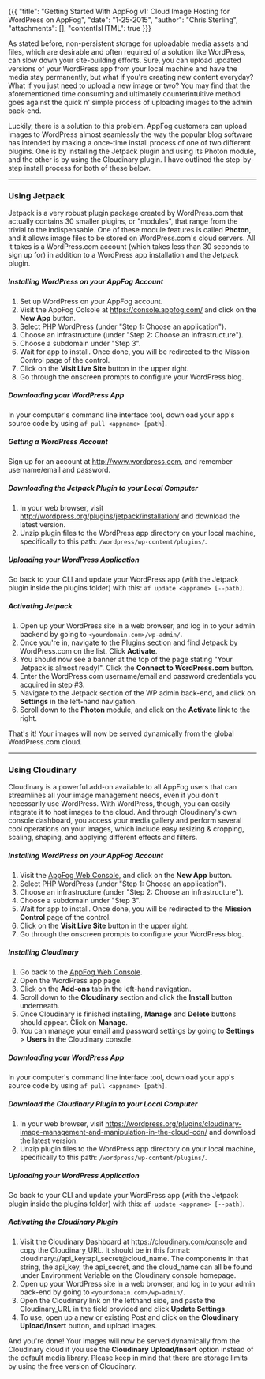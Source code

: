 {{{
  "title": "Getting Started With AppFog v1: Cloud Image Hosting for WordPress on AppFog",
  "date": "1-25-2015",
  "author": "Chris Sterling",
  "attachments": [],
  "contentIsHTML": true
}}}

<p>As stated before, non-persistent storage for uploadable media assets and files, which are desirable and often required of a solution like WordPress, can slow down your site-building efforts. Sure, you can upload updated versions of your WordPress app from your local machine and have the media stay permanently, but what if you're creating new content everyday? What if you just need to upload a new image or two? You may find that the aforementioned time consuming and ultimately counterintuitive method goes against the quick n' simple process of uploading images to the admin back-end.</p>
<p>Luckily, there is a solution to this problem. AppFog customers can upload images to WordPress almost seamlessly the way the popular blog software has intended by making a once-time install process of one of two different plugins. One is by installing the Jetpack plugin and using its Photon module, and the other is by using the Cloudinary plugin. I have outlined the step-by-step install process for both of these below.</p>
<hr />
<h3>Using Jetpack</h3>
<p>Jetpack is a very robust plugin package created by WordPress.com that actually contains 30 smaller plugins, or "modules", that range from the trivial to the indispensable. One of these module features is called <strong>Photon</strong>, and it allows image files to be stored on WordPress.com's cloud servers. All it takes is a WordPress.com account (which takes less than 30 seconds to sign up for) in addition to a WordPress app installation and the Jetpack plugin.</p>
<h5>Installing WordPress on your AppFog Account</h5>
<ol>
<li>Set up WordPress on your AppFog account.</li>
<li>Visit the AppFog Colsole at <a href="https://console.appfog.com/">https://console.appfog.com/</a> and click on the <strong>New App</strong> button.</li>
<li>Select PHP WordPress (under "Step 1: Choose an application").</li>
<li>Choose an infrastructure (under "Step 2: Choose an infrastructure").</li>
<li>Choose a subdomain under "Step 3".</li>
<li>Wait for app to install. Once done, you will be redirected to the Mission Control page of the control.</li>
<li>Click on the <strong>Visit Live Site</strong> button in the upper right.</li>
<li>Go through the onscreen prompts to configure your WordPress blog.</li>
</ol>
<h5>Downloading your WordPress App</h5>
<p>In your computer's command line interface tool, download your app's source code by using <code>af pull &lt;appname&gt; [path]</code>.</p>
<h5>Getting a WordPress Account</h5>
<p>Sign up for an account at <a href="http://www.wordpress.com">http://www.wordpress.com</a>, and remember username/email and password.</p>
<h5>Downloading the Jetpack Plugin to your Local Computer</h5>
<ol>
<li>In your web browser, visit <a href="http://wordpress.org/plugins/jetpack/installation/">http://wordpress.org/plugins/jetpack/installation/</a> and download the latest version.</li>
<li>Unzip plugin files to the WordPress app directory on your local machine, specifically to this path: <code>/wordpress/wp-content/plugins/</code>.</li>
</ol>
<h5>Uploading your WordPress Application</h5>
<p>Go back to your CLI and update your WordPress app (with the Jetpack plugin inside the plugins folder) with this: <code>af update &lt;appname&gt; [--path]</code>.</p>
<h5>Activating Jetpack</h5>
<ol>
<li>Open up your WordPress site in a web browser, and log in to your admin backend by going to <code>&lt;yourdomain.com&gt;/wp-admin/</code>.</li>
<li>Once you're in, navigate to the Plugins section and find Jetpack by WordPress.com on the list. Click <strong>Activate</strong>.</li>
<li>You should now see a banner at the top of the page stating "Your Jetpack is almost ready!". Click the <strong>Connect to WordPress.com</strong> button.</li>
<li>Enter the WordPress.com username/email and password credentials you acquired in step #3.</li>
<li>Navigate to the Jetpack section of the WP admin back-end, and click on <strong>Settings</strong> in the left-hand navigation.</li>
<li>Scroll down to the <strong>Photon</strong> module, and click on the <strong>Activate</strong> link to the right.</li>
</ol>
<p>That's it! Your images will now be served dynamically from the global WordPress.com cloud.</p>
<hr />
<h3>Using Cloudinary</h3>
<p>Cloudinary is a powerful add-on available to all AppFog users that can streamlines all your image management needs, even if you don't necessarily use WordPress. With WordPress, though, you can easily integrate it to host images to the cloud. And through Cloudinary's own console dashboard, you access your media gallery and perform several cool operations on your images, which include easy resizing &amp; cropping, scaling, shaping, and applying different effects and filters.</p>
<h5>Installing WordPress on your AppFog Account</h5>
<ol>
<li>Visit the <a href="https://console.appfog.com/">AppFog Web Console</a>, and click on the <strong>New App</strong> button.</li>
<li>Select PHP WordPress (under "Step 1: Choose an application").</li>
<li>Choose an infrastructure (under "Step 2: Choose an infrastructure").</li>
<li>Choose a subdomain under "Step 3".</li>
<li>Wait for app to install. Once done, you will be redirected to the <strong>Mission Control</strong> page of the control.</li>
<li>Click on the <strong>Visit Live Site</strong> button in the upper right.</li>
<li>Go through the onscreen prompts to configure your WordPress blog.</li>
</ol>
<h5>Installing Cloudinary</h5>
<ol>
<li>Go back to the <a href="https://console.appfog.com/">AppFog Web Console</a>.</li>
<li>Open the WordPress app page.</li>
<li>Click on the <strong>Add-ons</strong> tab in the left-hand navigation.</li>
<li>Scroll down to the <strong>Cloudinary</strong> section and click the <strong>Install</strong> button underneath.</li>
<li>Once Cloudinary is finished installing, <strong>Manage</strong> and <strong>Delete</strong> buttons should appear. Click on <strong>Manage</strong>.</li>
<li>You can manage your email and password settings by going to <strong>Settings</strong> &gt; <strong>Users</strong> in the Cloudinary console.</li>
</ol>
<h5>Downloading your WordPress App</h5>
<p>In your computer's command line interface tool, download your app's source code by using <code>af pull &lt;appname&gt; [path]</code>.</p>
<h5>Download the Cloudinary Plugin to your Local Computer</h5>
<ol>
<li>In your web browser, visit <a href="https://wordpress.org/plugins/cloudinary-image-management-and-manipulation-in-the-cloud-cdn/">https://wordpress.org/plugins/cloudinary-image-management-and-manipulation-in-the-cloud-cdn/</a> and download the latest version.</li>
<li>Unzip plugin files to the WordPress app directory on your local machine, specifically to this path: <code>/wordpress/wp-content/plugins/</code>.</li>
</ol>
<h5>Uploading your WordPress Application</h5>
<p>Go back to your CLI and update your WordPress app (with the Jetpack plugin inside the plugins folder) with this: <code>af update &lt;appname&gt; [--path]</code>.</p>
<h5>Activating the Cloudinary Plugin</h5>
<ol>
<li>Visit the Cloudinary Dashboard at <a href="https://cloudinary.com/console">https://cloudinary.com/console</a> and copy the Cloudinary_URL. It should be in this format: cloudinary://api_key:api_secret@cloud_name. The components in that string, the api_key, the api_secret, and the cloud_name can all be found under Environment Variable on the Cloudinary console homepage.</li>
<li>Open up your WordPress site in a web browser, and log in to your admin back-end by going to <code>&lt;yourdomain.com&gt;/wp-admin/</code>.</li>
<li>Open the Cloudinary link on the lefthand side, and paste the Cloudinary_URL in the field provided and click <strong>Update Settings</strong>.</li>
<li>To use, open up a new or existing Post and click on the <strong>Cloudinary Upload/Insert</strong> button, and upload images.</li>
</ol>
<p>And you're done! Your images will now be served dynamically from the Cloudinary cloud if you use the <strong>Cloudinary Upload/Insert</strong> option instead of the default media library. Please keep in mind that there are storage limits by using the free version of Cloudinary.</p>
